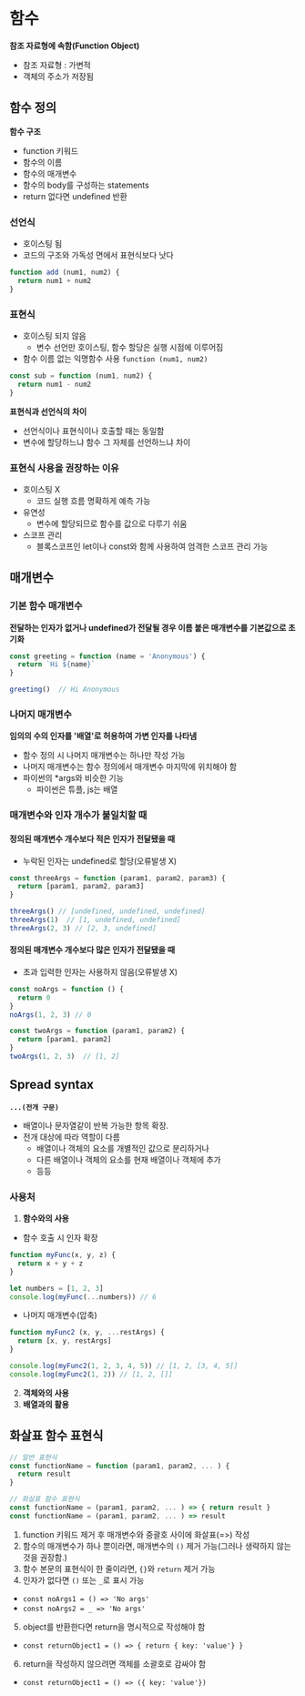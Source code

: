 # 함수
**참조 자료형에 속함(Function Object)**
- 참조 자료형 : 가변적
- 객체의 주소가 저장됨
## 함수 정의
**함수 구조**
- function 키워드
- 함수의 이름
- 함수의 매개변수
- 함수의 body를 구성하는 statements
- return 없다면 undefined 반환

### **선언식**
- 호이스팅 됨
- 코드의 구조와 가독성 면에서 표현식보다 낫다
```js
function add (num1, num2) {
  return num1 + num2
}
```

### **표현식**
- 호이스팅 되지 않음
  - 변수 선언만 호이스팅, 함수 할당은 실행 시점에 이루어짐
- 함수 이름 없는 익명함수 사용 `function (num1, num2)`
```js
const sub = function (num1, num2) {
  return num1 - num2
}
```

**표현식과 선언식의 차이**
- 선언식이나 표현식이나 호출할 때는 동일함
- 변수에 할당하느냐 함수 그 자체를 선언하느냐 차이

### 표현식 사용을 권장하는 이유
- 호이스팅 X
  - 코드 실행 흐름 명확하게 예측 가능
- 유연성
  - 변수에 할당되므로 함수를 값으로 다루기 쉬움
- 스코프 관리
  - 블록스코프인 let이나 const와 함께 사용하여 엄격한 스코프 관리 가능
## 매개변수
### 기본 함수 매개변수
**전달하는 인자가 없거나 undefined가 전달될 경우 이름 붙은 매개변수를 기본값으로 초기화**
```js
const greeting = function (name = 'Anonymous') {
  return `Hi ${name}`
}

greeting()  // Hi Anonymous
```
### 나머지 매개변수
**임의의 수의 인자를 '배열'로 허용하여 가변 인자를 나타냄**
- 함수 정의 시 나머지 매개변수는 하나만 작성 가능
- 나머지 매개변수는 함수 정의에서 매개변수 마지막에 위치해야 함
- 파이썬의 *args와 비슷한 기능
  - 파이썬은 튜플, js는 배열

### 매개변수와 인자 개수가 불일치할 때
#### 정의된 매개변수 개수보다 적은 인자가 전달됐을 때
- 누락된 인자는 undefined로 할당(오류발생 X)
```js
const threeArgs = function (param1, param2, param3) {
  return [param1, param2, param3]
}

threeArgs() // [undefined, undefined, undefined]
threeArgs(1)  // [1, undefined, undefined]
threeArgs(2, 3) // [2, 3, undefined]
```
#### 정의된 매개변수 개수보다 많은 인자가 전달됐을 때
- 초과 입력한 인자는 사용하지 않음(오류발생 X)
```js
const noArgs = function () {
  return 0
}
noArgs(1, 2, 3) // 0

const twoArgs = function (param1, param2) {
  return [param1, param2]
}
twoArgs(1, 2, 3)  // [1, 2]
```
## Spread syntax
**`...(전개 구문)`**
- 배열이나 문자열같이 반복 가능한 항목 확장.
- 전개 대상에 따라 역할이 다름
  - 배열이나 객체의 요소를 개별적인 값으로 분리하거나
  - 다른 배열이나 객체의 요소를 현재 배열이나 객체에 추가
  - 등등

### 사용처
1. **함수와의 사용**
  - 함수 호출 시 인자 확장
  ```js
  function myFunc(x, y, z) {
    return x + y + z
  }

  let numbers = [1, 2, 3]
  console.log(myFunc(...numbers)) // 6
  ```
  - 나머지 매개변수(압축)
  ```js
  function myFunc2 (x, y, ...restArgs) {
    return [x, y, restArgs]
  }

  console.log(myFunc2(1, 2, 3, 4, 5)) // [1, 2, [3, 4, 5]]
  console.log(myFunc2(1, 2)) // [1, 2, []]
  ```
2. **객체와의 사용**
3. **배열과의 활용**

## 화살표 함수 표현식
```js
// 일반 표현식
const functionName = function (param1, param2, ... ) {
  return result
}

// 화살표 함수 표현식
const functionName = (param1, param2, ... ) => { return result }
const functionName = (param1, param2, ... ) => result
```
1. function 키워드 제거 후 매개변수와 중괄호 사이에 화살표(=>) 작성
2. 함수의 매개변수가 하나 뿐이라면, 매개변수의 `()` 제거 가능(그러나 생략하지 않는 것을 권장함.)
3. 함수 본문의 표현식이 한 줄이라면, `{}`와 `return` 제거 가능
4. 인자가 없다면 `()` 또는 `_`로 표시 가능
  - `const noArgs1 = () => 'No args'`
  - `const noArgs2 = _ => 'No args'`
5. object를 반환한다면 return을 명시적으로 작성해야 함
  - `const returnObject1 = () => { return { key: 'value'} }`
6. return을 작성하지 않으려면 객체를 소괄호로 감싸야 함
  - `const returnObject1 = () => ({ key: 'value'})`
